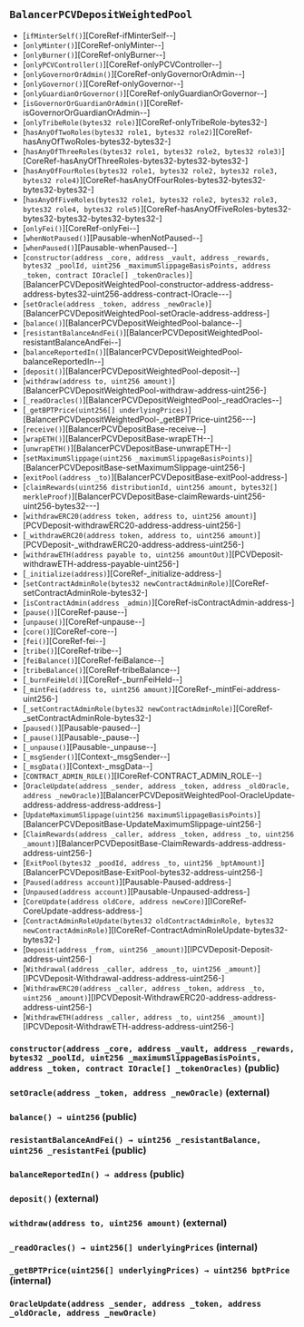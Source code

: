 ## <span id="BalancerPCVDepositWeightedPool"></span> `BalancerPCVDepositWeightedPool`



- [`ifMinterSelf()`][CoreRef-ifMinterSelf--]
- [`onlyMinter()`][CoreRef-onlyMinter--]
- [`onlyBurner()`][CoreRef-onlyBurner--]
- [`onlyPCVController()`][CoreRef-onlyPCVController--]
- [`onlyGovernorOrAdmin()`][CoreRef-onlyGovernorOrAdmin--]
- [`onlyGovernor()`][CoreRef-onlyGovernor--]
- [`onlyGuardianOrGovernor()`][CoreRef-onlyGuardianOrGovernor--]
- [`isGovernorOrGuardianOrAdmin()`][CoreRef-isGovernorOrGuardianOrAdmin--]
- [`onlyTribeRole(bytes32 role)`][CoreRef-onlyTribeRole-bytes32-]
- [`hasAnyOfTwoRoles(bytes32 role1, bytes32 role2)`][CoreRef-hasAnyOfTwoRoles-bytes32-bytes32-]
- [`hasAnyOfThreeRoles(bytes32 role1, bytes32 role2, bytes32 role3)`][CoreRef-hasAnyOfThreeRoles-bytes32-bytes32-bytes32-]
- [`hasAnyOfFourRoles(bytes32 role1, bytes32 role2, bytes32 role3, bytes32 role4)`][CoreRef-hasAnyOfFourRoles-bytes32-bytes32-bytes32-bytes32-]
- [`hasAnyOfFiveRoles(bytes32 role1, bytes32 role2, bytes32 role3, bytes32 role4, bytes32 role5)`][CoreRef-hasAnyOfFiveRoles-bytes32-bytes32-bytes32-bytes32-bytes32-]
- [`onlyFei()`][CoreRef-onlyFei--]
- [`whenNotPaused()`][Pausable-whenNotPaused--]
- [`whenPaused()`][Pausable-whenPaused--]
- [`constructor(address _core, address _vault, address _rewards, bytes32 _poolId, uint256 _maximumSlippageBasisPoints, address _token, contract IOracle[] _tokenOracles)`][BalancerPCVDepositWeightedPool-constructor-address-address-address-bytes32-uint256-address-contract-IOracle---]
- [`setOracle(address _token, address _newOracle)`][BalancerPCVDepositWeightedPool-setOracle-address-address-]
- [`balance()`][BalancerPCVDepositWeightedPool-balance--]
- [`resistantBalanceAndFei()`][BalancerPCVDepositWeightedPool-resistantBalanceAndFei--]
- [`balanceReportedIn()`][BalancerPCVDepositWeightedPool-balanceReportedIn--]
- [`deposit()`][BalancerPCVDepositWeightedPool-deposit--]
- [`withdraw(address to, uint256 amount)`][BalancerPCVDepositWeightedPool-withdraw-address-uint256-]
- [`_readOracles()`][BalancerPCVDepositWeightedPool-_readOracles--]
- [`_getBPTPrice(uint256[] underlyingPrices)`][BalancerPCVDepositWeightedPool-_getBPTPrice-uint256---]
- [`receive()`][BalancerPCVDepositBase-receive--]
- [`wrapETH()`][BalancerPCVDepositBase-wrapETH--]
- [`unwrapETH()`][BalancerPCVDepositBase-unwrapETH--]
- [`setMaximumSlippage(uint256 _maximumSlippageBasisPoints)`][BalancerPCVDepositBase-setMaximumSlippage-uint256-]
- [`exitPool(address _to)`][BalancerPCVDepositBase-exitPool-address-]
- [`claimRewards(uint256 distributionId, uint256 amount, bytes32[] merkleProof)`][BalancerPCVDepositBase-claimRewards-uint256-uint256-bytes32---]
- [`withdrawERC20(address token, address to, uint256 amount)`][PCVDeposit-withdrawERC20-address-address-uint256-]
- [`_withdrawERC20(address token, address to, uint256 amount)`][PCVDeposit-_withdrawERC20-address-address-uint256-]
- [`withdrawETH(address payable to, uint256 amountOut)`][PCVDeposit-withdrawETH-address-payable-uint256-]
- [`_initialize(address)`][CoreRef-_initialize-address-]
- [`setContractAdminRole(bytes32 newContractAdminRole)`][CoreRef-setContractAdminRole-bytes32-]
- [`isContractAdmin(address _admin)`][CoreRef-isContractAdmin-address-]
- [`pause()`][CoreRef-pause--]
- [`unpause()`][CoreRef-unpause--]
- [`core()`][CoreRef-core--]
- [`fei()`][CoreRef-fei--]
- [`tribe()`][CoreRef-tribe--]
- [`feiBalance()`][CoreRef-feiBalance--]
- [`tribeBalance()`][CoreRef-tribeBalance--]
- [`_burnFeiHeld()`][CoreRef-_burnFeiHeld--]
- [`_mintFei(address to, uint256 amount)`][CoreRef-_mintFei-address-uint256-]
- [`_setContractAdminRole(bytes32 newContractAdminRole)`][CoreRef-_setContractAdminRole-bytes32-]
- [`paused()`][Pausable-paused--]
- [`_pause()`][Pausable-_pause--]
- [`_unpause()`][Pausable-_unpause--]
- [`_msgSender()`][Context-_msgSender--]
- [`_msgData()`][Context-_msgData--]
- [`CONTRACT_ADMIN_ROLE()`][ICoreRef-CONTRACT_ADMIN_ROLE--]
- [`OracleUpdate(address _sender, address _token, address _oldOracle, address _newOracle)`][BalancerPCVDepositWeightedPool-OracleUpdate-address-address-address-address-]
- [`UpdateMaximumSlippage(uint256 maximumSlippageBasisPoints)`][BalancerPCVDepositBase-UpdateMaximumSlippage-uint256-]
- [`ClaimRewards(address _caller, address _token, address _to, uint256 _amount)`][BalancerPCVDepositBase-ClaimRewards-address-address-address-uint256-]
- [`ExitPool(bytes32 _poodId, address _to, uint256 _bptAmount)`][BalancerPCVDepositBase-ExitPool-bytes32-address-uint256-]
- [`Paused(address account)`][Pausable-Paused-address-]
- [`Unpaused(address account)`][Pausable-Unpaused-address-]
- [`CoreUpdate(address oldCore, address newCore)`][ICoreRef-CoreUpdate-address-address-]
- [`ContractAdminRoleUpdate(bytes32 oldContractAdminRole, bytes32 newContractAdminRole)`][ICoreRef-ContractAdminRoleUpdate-bytes32-bytes32-]
- [`Deposit(address _from, uint256 _amount)`][IPCVDeposit-Deposit-address-uint256-]
- [`Withdrawal(address _caller, address _to, uint256 _amount)`][IPCVDeposit-Withdrawal-address-address-uint256-]
- [`WithdrawERC20(address _caller, address _token, address _to, uint256 _amount)`][IPCVDeposit-WithdrawERC20-address-address-address-uint256-]
- [`WithdrawETH(address _caller, address _to, uint256 _amount)`][IPCVDeposit-WithdrawETH-address-address-uint256-]
### <span id="BalancerPCVDepositWeightedPool-constructor-address-address-address-bytes32-uint256-address-contract-IOracle---"></span> `constructor(address _core, address _vault, address _rewards, bytes32 _poolId, uint256 _maximumSlippageBasisPoints, address _token, contract IOracle[] _tokenOracles)` (public)



### <span id="BalancerPCVDepositWeightedPool-setOracle-address-address-"></span> `setOracle(address _token, address _newOracle)` (external)



### <span id="BalancerPCVDepositWeightedPool-balance--"></span> `balance() → uint256` (public)



### <span id="BalancerPCVDepositWeightedPool-resistantBalanceAndFei--"></span> `resistantBalanceAndFei() → uint256 _resistantBalance, uint256 _resistantFei` (public)



### <span id="BalancerPCVDepositWeightedPool-balanceReportedIn--"></span> `balanceReportedIn() → address` (public)



### <span id="BalancerPCVDepositWeightedPool-deposit--"></span> `deposit()` (external)



### <span id="BalancerPCVDepositWeightedPool-withdraw-address-uint256-"></span> `withdraw(address to, uint256 amount)` (external)



### <span id="BalancerPCVDepositWeightedPool-_readOracles--"></span> `_readOracles() → uint256[] underlyingPrices` (internal)



### <span id="BalancerPCVDepositWeightedPool-_getBPTPrice-uint256---"></span> `_getBPTPrice(uint256[] underlyingPrices) → uint256 bptPrice` (internal)



### <span id="BalancerPCVDepositWeightedPool-OracleUpdate-address-address-address-address-"></span> `OracleUpdate(address _sender, address _token, address _oldOracle, address _newOracle)`



